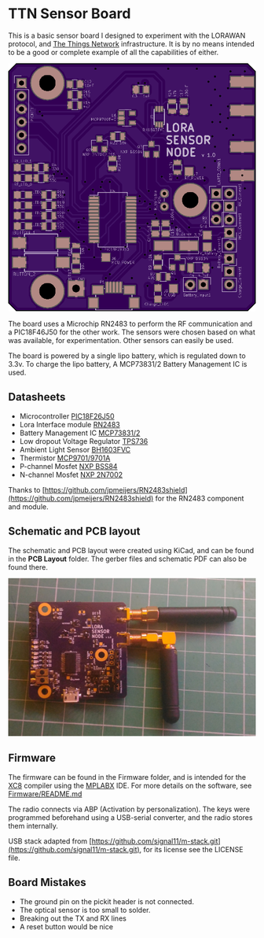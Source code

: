 # TTN Sensor Board

This is a basic sensor board I designed to experiment with the LORAWAN protocol, and [The Things Network](https://www.thethingsnetwork.org/) infrastructure. It is by no means intended to be a good or complete example of all the capabilities of either.

![Board Top layout](images/board_top.png)

The board uses a Microchip RN2483 to perform the RF communication and a PIC18F46J50 for the other work. The sensors were chosen based on what was available, for experimentation. Other sensors can easily be used.

The board is powered by a single lipo battery, which is regulated down to 3.3v. To charge the lipo battery, A MCP73831/2 Battery Management IC is used.

## Datasheets

* Microcontroller [PIC18F26J50](http://ww1.microchip.com/downloads/en/DeviceDoc/39632e.pdf)
* Lora Interface module [RN2483](http://ww1.microchip.com/downloads/en/DeviceDoc/50002346A.pdf)
* Battery Management IC [MCP73831/2](http://ww1.microchip.com/downloads/en/DeviceDoc/20001984g.pdf)
* Low dropout Voltage Regulator [TPS736](http://www.ti.com/lit/ds/symlink/tps736.pdf)
* Ambient Light Sensor [BH1603FVC](http://rohmfs.rohm.com/en/products/databook/datasheet/ic/sensor/light/bh1603fvc-e.pdf)
* Thermistor [MCP9701/9701A](http://ww1.microchip.com/downloads/en/DeviceDoc/21942e.pdf)
* P-channel Mosfet [NXP BSS84](http://www.nxp.com/documents/data_sheet/BSS84.pdf)
* N-channel Mosfet [NXP 2N7002](https://www.nxp.com/documents/data_sheet/2N7002.pdf)

Thanks to [https://github.com/jpmeijers/RN2483shield](https://github.com/jpmeijers/RN2483shield) for the RN2483 component and module.

## Schematic and PCB layout
The schematic and PCB layout were created using KiCad, and can be found in the **PCB Layout** folder. The gerber files and schematic PDF can also be found there.

![Photo of soldered board](images/board_photo.jpg?raw=true "Photo of soldered board" )

## Firmware

The firmware can be found in the Firmware folder, and is intended for the [XC8](http://www.microchip.com/mplab/compilers) compiler using the [MPLABX](http://www.microchip.com/mplab/mplab-x-ide) IDE. For more details on the software, see [Firmware/README.md](Firmware/README.md)

The radio connects via ABP (Activation by personalization). The keys were programmed beforehand using a USB-serial converter, and the radio stores them internally.

USB stack adapted from [https://github.com/signal11/m-stack.git](https://github.com/signal11/m-stack.git), for its license see the LICENSE file.

[comment]: # (Bill of Materials)

## Board Mistakes

* The ground pin on the pickit header is not connected.
* The optical sensor is too small to solder.
* Breaking out the TX and RX lines 
* A reset button would be nice
